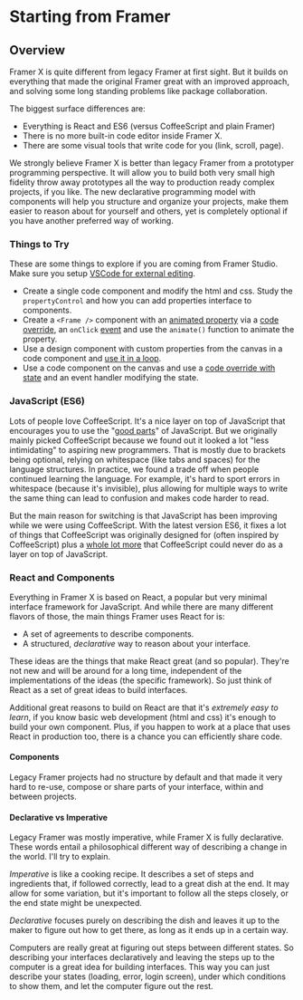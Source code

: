 # Starting from Framer

## Overview

Framer X is quite different from legacy Framer at first sight. But it builds on everything that made the original Framer great with an improved approach, and solving some long standing problems like package collaboration.

The biggest surface differences are:

* Everything is React and ES6 \(versus CoffeeScript and plain Framer\)
* There is no more built-in code editor inside Framer X.
* There are some visual tools that write code for you \(link, scroll, page\).

We strongly believe Framer X is better than legacy Framer from a prototyper programming perspective. It will allow you to build both very small high fidelity throw away prototypes all the way to production ready complex projects, if you like. The new declarative programming model with components will help you structure and organize your projects, make them easier to reason about for yourself and others, yet is completely optional if you have another preferred way of working.

### Things to Try

These are some things to explore if you are coming from Framer Studio. Make sure you setup [VSCode for external editing](../application/#setup).

* Create a single code component and modify the html and css. Study the `propertyControl` and how you can add properties interface to components.
* Create a `<Frame />` component with an [animated property](../application/code-overrides.md#animations) via a [code override](../application/code-overrides.md), an `onClick` [event](../application/code-overrides.md#events) and use the `animate()` function to animate the property.
* Use a design component with custom properties from the canvas in a code component and [use it in a loop](../components/design.md#exporting-importing-from-code).
* Use a code component on the canvas and use a [code override with state](../application/code-overrides.md#application-state) and an event handler modifying the state.

### JavaScript \(ES6\)

Lots of people love CoffeeScript. It's a nice layer on top of JavaScript that encourages you to use the "[good parts](https://www.amazon.com/JavaScript-Good-Parts-Douglas-Crockford/dp/0596517742)" of JavaScript. But we originally mainly picked CoffeeScript because we found out it looked a lot "less intimidating" to aspiring new programmers. That is mostly due to brackets being optional, relying on whitespace \(like tabs and spaces\) for the language structures. In practice, we found a trade off when people continued learning the language. For example, it's hard to sport errors in whitespace \(because it's invisible\), plus allowing for multiple ways to write the same thing can lead to confusion and makes code harder to read.

But the main reason for switching is that JavaScript has been improving while we were using CoffeeScript. With the latest version ES6, it fixes a lot of things that CoffeeScript was originally designed for \(often inspired by CoffeeScript\) plus a [whole lot more](https://developer.mozilla.org/en-US/docs/Web/JavaScript/Reference/Statements/let) that CoffeeScript could never do as a layer on top of JavaScript.

### React and Components

Everything in Framer X is based on React, a popular but very minimal interface framework for JavaScript. And while there are many different flavors of those, the main things Framer uses React for is:

* A set of agreements to describe components.
* A structured, _declarative_ way to reason about your interface.

These ideas are the things that make React great \(and so popular\). They're not new and will be around for a long time, independent of the implementations of the ideas \(the specific framework\). So just think of React as a set of great ideas to build interfaces.

Additional great reasons to build on React are that it's _extremely easy to learn_, if you know basic web development \(html and css\) it's enough to build your own component. Plus, if you happen to work at a place that uses React in production too, there is a chance you can efficiently share code.

#### Components

Legacy Framer projects had no structure by default and that made it very hard to re-use, compose or share parts of your interface, within and between projects.

#### Declarative vs Imperative

Legacy Framer was mostly imperative, while Framer X is fully declarative. These words entail a philosophical different way of describing a change in the world. I'll try to explain.

_Imperative_ is like a cooking recipe. It describes a set of steps and ingredients that, if followed correctly, lead to a great dish at the end. It may allow for some variation, but it's important to follow all the steps closely, or the end state might be unexpected.

_Declarative_ focuses purely on describing the dish and leaves it up to the maker to figure out how to get there, as long as it ends up in a certain way.

Computers are really great at figuring out steps between different states. So describing your interfaces declaratively and leaving the steps up to the computer is a great idea for building interfaces. This way you can just describe your states \(loading, error, login screen\), under which conditions to show them, and let the computer figure out the rest.

